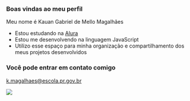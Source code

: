 ### Boas vindas ao meu perfil 

Meu nome é Kauan Gabriel de Mello Magalhães

- Estou estudando na [Alura](https://www.alura.com.br)
- Estou me desenvolvendo na linguagem JavaScript
- Utilizo esse espaço para minha organização e compartilhamento dos meus projetos desenvolvidos

### Você pode entrar em contato comigo 

k.magalhaes@escola.pr.gov.br

![](https://media1.tenor.com/m/rMn0aXhrK5sAAAAC/homer-simpson-whoo-hoo.gif)
